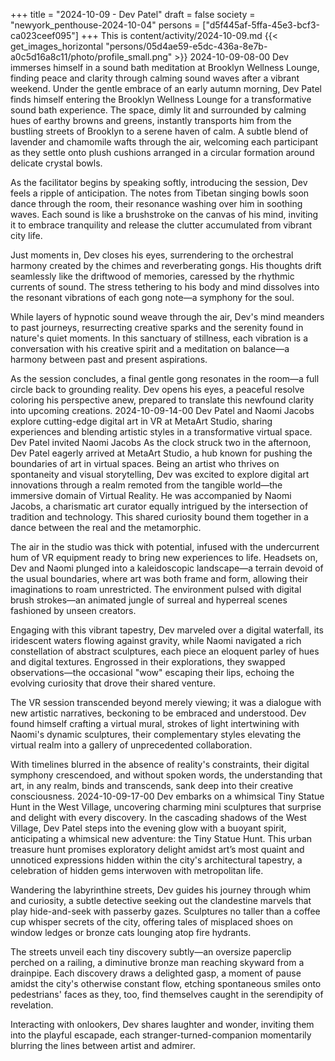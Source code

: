 +++
title = "2024-10-09 - Dev Patel"
draft = false
society = "newyork_penthouse-2024-10-04"
persons = ["d5f445af-5ffa-45e3-bcf3-ca023ceef095"]
+++
This is content/activity/2024-10-09.md
{{< get_images_horizontal "persons/05d4ae59-e5dc-436a-8e7b-a0c5d16a8c11/photo/profile_small.png" >}}
2024-10-09-08-00
Dev immerses himself in a sound bath meditation at Brooklyn Wellness Lounge, finding peace and clarity through calming sound waves after a vibrant weekend.
Under the gentle embrace of an early autumn morning, Dev Patel finds himself entering the Brooklyn Wellness Lounge for a transformative sound bath experience. The space, dimly lit and surrounded by calming hues of earthy browns and greens, instantly transports him from the bustling streets of Brooklyn to a serene haven of calm. A subtle blend of lavender and chamomile wafts through the air, welcoming each participant as they settle onto plush cushions arranged in a circular formation around delicate crystal bowls.

As the facilitator begins by speaking softly, introducing the session, Dev feels a ripple of anticipation. The notes from Tibetan singing bowls soon dance through the room, their resonance washing over him in soothing waves. Each sound is like a brushstroke on the canvas of his mind, inviting it to embrace tranquility and release the clutter accumulated from vibrant city life. 

Just moments in, Dev closes his eyes, surrendering to the orchestral harmony created by the chimes and reverberating gongs. His thoughts drift seamlessly like the driftwood of memories, caressed by the rhythmic currents of sound. The stress tethering to his body and mind dissolves into the resonant vibrations of each gong note—a symphony for the soul.

While layers of hypnotic sound weave through the air, Dev's mind meanders to past journeys, resurrecting creative sparks and the serenity found in nature's quiet moments. In this sanctuary of stillness, each vibration is a conversation with his creative spirit and a meditation on balance—a harmony between past and present aspirations. 

As the session concludes, a final gentle gong resonates in the room—a full circle back to grounding reality. Dev opens his eyes, a peaceful resolve coloring his perspective anew, prepared to translate this newfound clarity into upcoming creations.
2024-10-09-14-00
Dev Patel and Naomi Jacobs explore cutting-edge digital art in VR at MetaArt Studio, sharing experiences and blending artistic styles in a transformative virtual space.
Dev Patel invited Naomi Jacobs
As the clock struck two in the afternoon, Dev Patel eagerly arrived at MetaArt Studio, a hub known for pushing the boundaries of art in virtual spaces. Being an artist who thrives on spontaneity and visual storytelling, Dev was excited to explore digital art innovations through a realm remoted from the tangible world—the immersive domain of Virtual Reality. He was accompanied by Naomi Jacobs, a charismatic art curator equally intrigued by the intersection of tradition and technology. This shared curiosity bound them together in a dance between the real and the metamorphic.

The air in the studio was thick with potential, infused with the undercurrent hum of VR equipment ready to bring new experiences to life. Headsets on, Dev and Naomi plunged into a kaleidoscopic landscape—a terrain devoid of the usual boundaries, where art was both frame and form, allowing their imaginations to roam unrestricted. The environment pulsed with digital brush strokes—an animated jungle of surreal and hyperreal scenes fashioned by unseen creators.

Engaging with this vibrant tapestry, Dev marveled over a digital waterfall, its iridescent waters flowing against gravity, while Naomi navigated a rich constellation of abstract sculptures, each piece an eloquent parley of hues and digital textures. Engrossed in their explorations, they swapped observations—the occasional "wow" escaping their lips, echoing the evolving curiosity that drove their shared venture.

The VR session transcended beyond merely viewing; it was a dialogue with new artistic narratives, beckoning to be embraced and understood. Dev found himself crafting a virtual mural, strokes of light intertwining with Naomi's dynamic sculptures, their complementary styles elevating the virtual realm into a gallery of unprecedented collaboration.

With timelines blurred in the absence of reality's constraints, their digital symphony crescendoed, and without spoken words, the understanding that art, in any realm, binds and transcends, sank deep into their creative consciousness.
2024-10-09-17-00
Dev embarks on a whimsical Tiny Statue Hunt in the West Village, uncovering charming mini sculptures that surprise and delight with every discovery.
In the cascading shadows of the West Village, Dev Patel steps into the evening glow with a buoyant spirit, anticipating a whimsical new adventure: the Tiny Statue Hunt. This urban treasure hunt promises exploratory delight amidst art’s most quaint and unnoticed expressions hidden within the city's architectural tapestry, a celebration of hidden gems interwoven with metropolitan life.

Wandering the labyrinthine streets, Dev guides his journey through whim and curiosity, a subtle detective seeking out the clandestine marvels that play hide-and-seek with passerby gazes. Sculptures no taller than a coffee cup whisper secrets of the city, offering tales of misplaced shoes on window ledges or bronze cats lounging atop fire hydrants.

The streets unveil each tiny discovery subtly—an oversize paperclip perched on a railing, a diminutive bronze man reaching skyward from a drainpipe. Each discovery draws a delighted gasp, a moment of pause amidst the city's otherwise constant flow, etching spontaneous smiles onto pedestrians' faces as they, too, find themselves caught in the serendipity of revelation.

Interacting with onlookers, Dev shares laughter and wonder, inviting them into the playful escapade, each stranger-turned-companion momentarily blurring the lines between artist and admirer.
